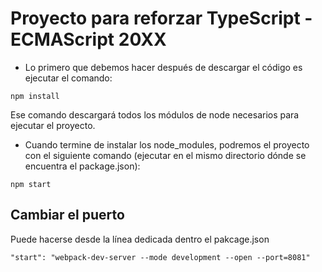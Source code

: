# Proyecto para reforzar TypeScript - ECMAScript 20XX

* Lo primero que debemos hacer después de descargar el código es ejecutar el comando:

```
npm install
```
Ese comando descargará todos los módulos de node necesarios para ejecutar el proyecto.


* Cuando termine de instalar los node_modules, podremos el proyecto con el siguiente comando (ejecutar en el mismo directorio dónde se encuentra el package.json):

```
npm start
```

## Cambiar el puerto
Puede hacerse desde la línea dedicada dentro el pakcage.json

```
"start": "webpack-dev-server --mode development --open --port=8081"
```
